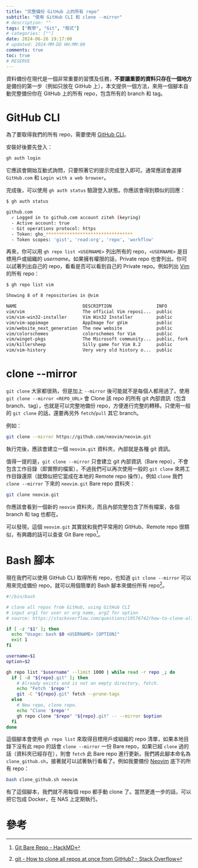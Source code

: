 ```yaml
---
title: "完整備份 GitHub 上的所有 repo"
subtitle: "使用 GitHub CLI 和 clone --mirror"
# description: ""
tags: ["教學", "Git", "程式"]
# categories: [""]
date: 2024-06-26 19:17:00
# updated: 2024-MM-DD HH:MM:00
comments: true
toc: true
# RESERVE
---
```


資料備份在現代是一個非常重要的習慣及任務，**不要讓重要的資料只存在一個地方**是備份的第一步（例如只放在 GitHub 上），本文提供一個方法，來用一個腳本自動完整備份你在 GitHub 上的所有 repo，包含所有的 branch 和 tag。

<!-- more -->

# GitHub CLI

為了要取得我們的所有 repo，需要使用 [GitHub CLI](https://cli.github.com/)。

安裝好後要先登入：

```bash
gh auth login
```

它應該會開始互動式詢問，只要照著它的提示完成登入即可。通常應該會選擇 `GitHub.com` 和 `Login with a web browser`。

完成後，可以使用 `gh auth status` 驗證登入狀態。你應該會得到類似的回應：

```bash
$ gh auth status

github.com
  ✓ Logged in to github.com account ziteh (keyring)
  - Active account: true
  - Git operations protocol: https
  - Token: gho_*********************************
  - Token scopes: 'gist', 'read:org', 'repo', 'workflow'
```

再來，你可以用 `gh repo list <USERNAME>` 列出所有的 repo，`<USERNAME>` 是目標用戶或組織的 *username*。如果擁有權限的話，Private repo 也會列出。你可以試著列出自己的 repo，看看是否可以看到自己的 Private repo。例如列出 [Vim](https://github.com/vim) 的所有 repo：

```bash
$ gh repo list vim

Showing 8 of 8 repositories in @vim

NAME                         DESCRIPTION                 INFO          UPDATED
vim/vim                      The official Vim reposi...  public        about 1 hour ago
vim/vim-win32-installer      Vim Win32 Installer         public        about 1 day ago
vim/vim-appimage             AppImage for gVim           public        about 1 day ago
vim/website_next_generation  The new website             public        about 1 day ago
vim/colorschemes             colorschemes for Vim        public        about 1 day ago
vim/winget-pkgs              The Microsoft community...  public, fork  about 2 days ago
vim/killersheep              Silly game for Vim 8.2      public        about 8 months ago
vim/vim-history              Very very old history o...  public        about 1 year ago
```

# clone --mirror

`git clone` 大家都很熟，但是加上 `--mirror` 後可能就不是每個人都用過了。使用 `git clone --mirror <REPO_URL>` 會 Clone 該 repo 的所有 git 內部資訊（包含 branch、tag），也就是可以完整地備份 repo，方便進行完整的轉移。只使用一般的 `git clone` 的話，還要再另外 `fetch`/`pull` 其它 branch。

例如：

```bash
git clone --mirror https://github.com/neovim/neovim.git
```

執行完後，應該會建立一個 `neovim.git` 資料夾，內部就是各種 git 資訊。

值得一提的是，`git clone --mirror` 只會建立 git 內部資訊（Bare repo），不會包含工作目錄（即實際的檔案），不過我們可以再次使用一般的 `git clone` 來將工作目錄還原（就類似把它當成在本地的 Remote repo 操作）。例如 `clone` 我們 `clone --mirror` 下來的 `neovim.git` Bare repo 資料夾：

```bash
git clone neovim.git
```

你應該會看到一個新的 `neovim` 資料夾，而且內部完整包含了所有檔案，各個 branch 和 tag 也都在。

可以發現，這個 `neovim.git` 其實就和我們平常用的 GitHub、Remote repo 很類似，有興趣的話可以查查 Git Bare repo[^1]。

[^1]: [Git Bare Repo - HackMD](https://hackmd.io/@hbdoy/BJz0V5tv8)

# Bash 腳本

現在我們可以使用 GitHub CLI 取得所有 repo，也知道 `git clone --mirror` 可以用來完成備份 repo，就可以用個簡單的 Bash 腳本來備份所有 repo[^2]。

[^2]: [git - How to clone all repos at once from GitHub? - Stack Overflow](https://stackoverflow.com/questions/19576742/how-to-clone-all-repos-at-once-from-github)

```bash
#!/bin/bash

# clone all repos from GitHub, using GitHub CLI
# input arg1 for user or org name, arg2 for option
# source: https://stackoverflow.com/questions/19576742/how-to-clone-all-repos-at-once-from-github

if [ -z "$1" ]; then
  echo "Usage: bash $0 <USERNAME> [OPTION]"
  exit 1
fi

username=$1
option=$2

gh repo list "$username" --limit 1000 | while read -r repo _; do
  if [ -d "${repo}.git" ]; then
    # Already exists and is not an empty directory, fetch.
    echo "Fetch '$repo'"
    git -C "${repo}.git" fetch --prune-tags
  else
    # New repo, clone repo.
    echo "Clone '$repo'"
    gh repo clone "$repo" "${repo}.git" -- --mirror $option
  fi
done
```

這個腳本會使用 `gh repo list` 來取得目標用戶或組織的 repo 清單，如果本地目錄下沒有此 repo 的話會 `clone --mirror` 一份 Bare repo，如果已經 `clone` 過的話（資料夾已經存在），則會 `fetch`
 此 Bare repo 進行更新。我們將此腳本命名為 `clone_github.sh`，接著就可以試著執行看看了。例如我要備份 [Neovim](https://github.com/neovim) 底下的所有 repo：

```bash
bash clone_github.sh neovim
```

有了這個腳本，我們就不用每個 repo 都手動 clone 了。當然更進一步的話，可以把它包成 Docker，在 NAS 上定期執行。

# 參考
